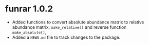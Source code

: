 # funrar 1.0.2

* Added functions to convert absolute abundance matrix to relative abundance matrix, `make_relative()` and reverse function `make_absolute()`,
* Added a `NEWS.md` file to track changes to the package.

